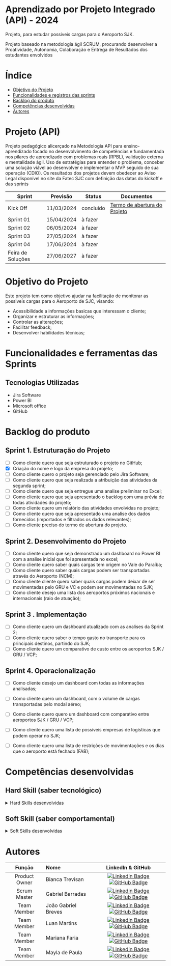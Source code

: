 # Aprendizado por Projeto Integrado (API) - 2024

Projeto, para estudar possiveis cargas para o Aeroporto SJK.

Projeto baseado na metodologia ágil SCRUM, procurando desenvolver a Proatividade, Autonomia, Colaboração e Entrega de Resultados dos estudantes envolvidos

# Índice
* [Objetivo do Projeto](#objetivo-do-projeto)
* [Funcionalidades e registros das sprints](#funcionalidades-e-registros--das-sprints)
* [Backlog do produto](#Backlog-do-produto)
* [Competências desenvolvidas](#competências-desenvolvidas)
* [Autores](#autores)

# Projeto (API) 
Projeto pedagógico alicerçado na Metodologia API para ensino-aprendizado focado no desenvolvimento de competências e fundamentada nos pilares de aprendizado com problemas reais (RPBL), validação externa e mentalidade ágil. 
Uso de estratégias para entender o problema, conceber uma solução viável ao desenvolver e implementar o MVP seguido de sua operação (CDIO). 
Os resultados dos projetos devem obedecer ao Aviso Legal disponível no site da Fatec SJC com definição das datas do kickoff e das sprints

Sprint | Previsão | Status| Documentos |
|------|--------|------|--------|
|Kick Off | 11/03/2024 | concluido |[Termo de abertura do Projeto](https://fatecspgov-my.sharepoint.com/:w:/g/personal/gabriel_barradas_fatec_sp_gov_br/EX2xgY3noXNKkfiPv4RSVHkBp4s4gS53V7fA4YGwKA5FsA?e=CcAaBd) |
|Sprint 01 | 15/04/2024| à fazer |  
|Sprint 02|  06/05/2024| à fazer |
|Sprint 03| 27/05/2024 | à fazer |
|Sprint 04| 17/06/2024 | à fazer |
|Feira de Soluções|27/06/2027 | à fazer |



# Objetivo do Projeto
Este projeto tem como objetivo ajudar na facilitação de monitorar as possiveis cargas para o Aeroporto de SJC, visando:
* Acessibilidade a informações basicas que interessam o cliente;
* Organizar e estruturar as informações;
* Controlar as alterações;
* Facilitar feedback;
* Desenvolver habilidades técnicas;

# Funcionalidades e ferramentas das Sprints


## Tecnologias Utilizadas

* Jira Software
* Power BI
* Microsoft office
* GitHub



# Backlog do produto

## Sprint 1. Estruturação do Projeto
- [ ] Como cliente quero que seja estruturado o projeto no GitHub;
- [X] Criação do nome e logo da empresa do projeto;
- [ ] Como cliente quero o projeto seja gerenciado pelo Jira Software;
- [ ] Como cliente quero que seja realizada a atribuição das atividades da segunda sprint;
- [ ] Como cliente quero que seja entregue uma analise preliminar no Excel;
- [ ] Como cliente quero que seja apresentado o backlog com uma prévia de todas atividades do projeto;
- [ ] Como cliente quero um relatório das atividades envolvidas no projeto;
- [ ] Como cliente quero que seja apresentado uma analise dos dados fornecidos (importados e filtrados os dados relevantes);
- [ ] Como cliente preciso do termo de abertura do projeto.

## Sprint 2. Desenvolvimento do Projeto
- [ ] Como cliente quero que seja demonstrado um dashboard no Power BI com a analise inicial que foi apresentada no excel;
- [ ] Como cliente quero saber quais cargas tem origem no Vale do Paraíba;
- [ ] Como cliente quero saber quais cargas podem ser transportadas através do Aeroporto (NCM);
- [ ] Como cliente cliente quero saber quais cargas podem deixar de ser movimentadas pelo GRU e VC e podem ser movimentadas no SJK;
- [ ] Como cliente desejo uma lista dos aeroportos próximos nacionais e internacionais (raio de atuação);
      
## Sprint 3 . Implementação
- [ ] Como cliente quero um dashboard atualizado com as analises da Sprint 2;
- [ ] Como cliente quero saber o tempo gasto no transporte para os principais destinos, partindo do SJK;
- [ ] Como cliente quero um comparativo de custo entre os aeroportos SJK / GRU / VCP;
      
## Sprint 4. Operacionalização
- [ ] Como cliente desejo um dashboard com todas as informações analisadas;
- [ ] Como cliente quero um dashboard, com o volume de cargas transportadas pelo modal aéreo;
- [ ] Como cliente quero quero um dashboard com comparativo entre aeroportos SJK / GRU / VCP;
- [ ] Como cliente quero uma lista de possíveis empresas de logísticas que podem operar no SJK;
- [ ] Como cliente quero uma lista de restrições de movimentações  e os dias que o aeroporto está fechado (FAB);


# Competências desenvolvidas

## Hard Skill (saber tecnológico)
<details>
<summary>Hard Skills desenvolvidas</summary>
  
| Tecnologia/Metodologia | Classificação |
| ---------------------- | ------------- |
| GitHub | ★ ★ ★ ★ ★ ★ ★ ☆ ☆ ☆ |
| Gestão de Projetos | ★ ★ ★ ★ ★ ★ ☆ ☆ ☆ ☆ |
| Scrum Master | ★ ★ ★ ★ ★ ★ ★ ☆ ☆ ☆ |
| Prodct Owner | ★ ★ ★ ★ ★ ★ ★ ☆ ☆ ☆ |
| Markdown | ★ ★ ★ ★ ★ ★ ★ ☆ ☆ ☆ |
| Git Projects | ★ ★ ★ ★ ★ ★ ★ ☆ ☆ ☆ |
 
</details>

## Soft Skill (saber comportamental)
<details>
<summary>Soft Skills desenvolvidas</summary>

| Habilidades | Classificação |
| ---------------------- | ------------- |
| Colaboração | ★ ★ ★ ★ ★ ★ ★ ★ ★ ★ |
| Proatividade| ★ ★ ★ ★ ★ ★ ★ ☆ ☆ ☆ |
| Pensamento Crítico | ★ ★ ★ ★ ★ ★ ★ ☆ ☆ ☆ |
| Gerenciamento de Tempo | ★ ★ ★ ★ ★ ★ ★ ☆ ☆ ☆ |
| Adaptabilidade | ★ ★ ★ ★ ★ ★ ★ ☆ ☆ ☆ |
| Resiliência | ★ ★ ★ ★ ★ ★ ★ ☆ ☆ ☆ |

</details>

# Autores
|    Função     | Nome                                  |                                                                                                                                                      LinkedIn & GitHub                                                                                                                                                      |
| :-----------: | :------------------------------------ | :-------------------------------------------------------------------------------------------------------------------------------------------------------------------------------------------------------------------------------------------------------------------------------------------------------------------------: |
| Product Owner |   Bianca Trevisan         |     [![Linkedin Badge](https://img.shields.io/badge/Linkedin-blue?style=flat-square&logo=Linkedin&logoColor=white)](www.linkedin.com/in/biancastrevisan) [![GitHub Badge](https://img.shields.io/badge/GitHub-111217?style=flat-square&logo=github&logoColor=white)](https://github.com/BiaTrevisan)              |
| Scrum Master  | Gabriel Barradas |      [![Linkedin Badge](https://img.shields.io/badge/Linkedin-blue?style=flat-square&logo=Linkedin&logoColor=white)](https://www.linkedin.com/in/gabrielbarradas/) [![GitHub Badge](https://img.shields.io/badge/GitHub-111217?style=flat-square&logo=github&logoColor=white)](https://github.com/gabrielbarradasfatec)     |
| Team Member   | João Gabriel Breves              |         [![Linkedin Badge](https://img.shields.io/badge/Linkedin-blue?style=flat-square&logo=Linkedin&logoColor=white)](www.linkedin.com/in/joão-breves) [![GitHub Badge](https://img.shields.io/badge/GitHub-111217?style=flat-square&logo=github&logoColor=white)](https://github.com/JoaoBreves)        |
|  Team Member  | Luan Martins                 |         [![Linkedin Badge](https://img.shields.io/badge/Linkedin-blue?style=flat-square&logo=Linkedin&logoColor=white)](www.linkedin.com/in/luanmartins00) [![GitHub Badge](https://img.shields.io/badge/GitHub-111217?style=flat-square&logo=github&logoColor=white)](https://github.com/LuanMartins00)        |
|  Team Member  | Mariana Faria                 |   [![Linkedin Badge](https://img.shields.io/badge/Linkedin-blue?style=flat-square&logo=Linkedin&logoColor=white)](www.linkedin.com/in/marianacdefaria) [![GitHub Badge](https://img.shields.io/badge/GitHub-111217?style=flat-square&logo=github&logoColor=white)](Marifaria2 (github.com))   |
|  Team Member  | Mayla de Paula    |           [![Linkedin Badge](https://img.shields.io/badge/Linkedin-blue?style=flat-square&logo=Linkedin&logoColor=white)](www.linkedin.com/in/mayladepaula) [![GitHub Badge](https://img.shields.io/badge/GitHub-111217?style=flat-square&logo=github&logoColor=white)](https://github.com/mayladpaula)          |
